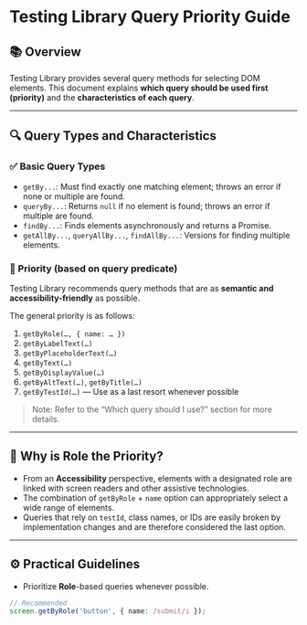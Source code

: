 # Testing Library Query Priority Guide

## 📚 Overview

Testing Library provides several query methods for selecting DOM elements. This document explains **which query should be used first (priority)** and the **characteristics of each query**.

---

## 🔍 Query Types and Characteristics

### ✅ Basic Query Types

* `getBy...`: Must find exactly one matching element; throws an error if none or multiple are found.
* `queryBy...`: Returns `null` if no element is found; throws an error if multiple are found.
* `findBy...`: Finds elements asynchronously and returns a Promise.
* `getAllBy...`, `queryAllBy...`, `findAllBy...`: Versions for finding multiple elements.

### 🎯 Priority (based on query predicate)

Testing Library recommends query methods that are as **semantic and accessibility-friendly** as possible.

The general priority is as follows:

1.  `getByRole(…, { name: … })`
2.  `getByLabelText(…)`
3.  `getByPlaceholderText(…)`
4.  `getByText(…)`
5.  `getByDisplayValue(…)`
6.  `getByAltText(…)`, `getByTitle(…)`
7.  `getByTestId(…)` — Use as a last resort whenever possible

> Note: Refer to the “Which query should I use?” section for more details.

---

## 🧠 Why is Role the Priority?

* From an **Accessibility** perspective, elements with a designated role are linked with screen readers and other assistive technologies.
* The combination of `getByRole` + `name` option can appropriately select a wide range of elements.
* Queries that rely on `testId`, class names, or IDs are easily broken by implementation changes and are therefore considered the last option.

---

## ⚙️ Practical Guidelines

* Prioritize **Role**-based queries whenever possible.

```ts
// Recommended
screen.getByRole('button', { name: /submit/i });